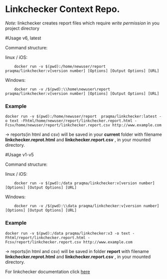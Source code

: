 Linkchecker Context Repo.
=================
_Note:_ linkchecker creates report files which require _write permission_ in you project directory

#Usage v6, latest

Command structure:

  linux / iOS:

```
    docker run -v $(pwd):/home/newuser/report praqma/linkchecker:v[version number] [Options] [Output Options] [URL]
```

  Windows:

```
    docker run -v /$(pwd):\\home\newuser\report  praqma/linkchecker:v[version number] [Options] [Output Options] [URL]
```


### Example
```
docker run -v $(pwd):/home/newuser/report  praqma/linkchecker:latest -o text -Fhtml/home/newuser/report/linkchecker.report.html -Fcsv/home/newuser/report/linkchecker.report.csv http://www.example.com

```
→ reports(in html and csv) will be saved in your **current** folder with filename **linkchecker.reprot.html** and **linkchecker.report.csv** , in your mounted directory.


#Usage v1-v5

Command structure:

  linux / iOS:

```
    docker run -v $(pwd):/data praqma/linkchecker:v[version number] [Options] [Output Options] [URL]
```

  Windows:

```
    docker run -v /$(pwd):\\data praqma/linkchecker:v[version number] [Options] [Output Options] [URL]
```

### Example
```
docker run -v $(pwd):/data praqma/linkchecker:v3 -o text -Fhtml/report/linkchecker.report.html -Fcsv/report/linkchecker.report.csv http://www.example.com

```
→ reports(in html and csv) will be saved in folder **report** with filename **linkchecker.reprot.html** and **linkchecker.report.csv** , in your mounted directory.


For linkchecker documentation click [here](https://wummel.github.io/linkchecker/man1/linkchecker.1.html#index)
